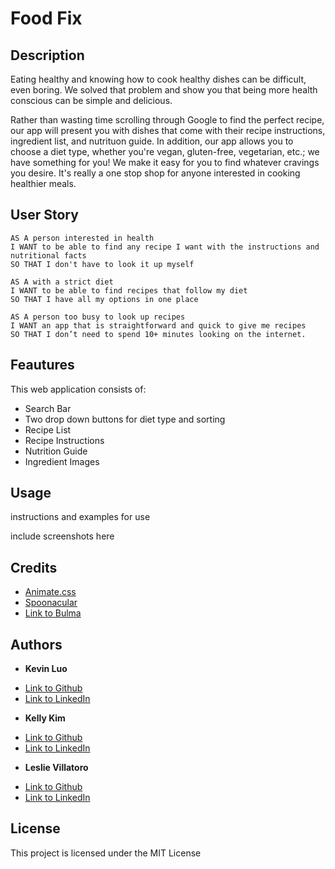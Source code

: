 # Food Fix


## Description

Eating healthy and knowing how to cook healthy dishes can be difficult, even boring. We solved that problem and show you that being more health conscious can be simple and delicious.

Rather than wasting time scrolling through Google to find the perfect recipe, our app will present you with dishes that come with their recipe instructions, ingredient list, and nutrituon guide. In addition, our app allows you to choose a diet type, whether you're vegan, gluten-free, vegetarian, etc.; we have something for you! We make it easy for you to find whatever cravings you desire. It's really a one stop shop for anyone interested in cooking healthier meals. 

## User Story
    AS A person interested in health
    I WANT to be able to find any recipe I want with the instructions and nutritional facts 
    SO THAT I don't have to look it up myself

    AS A with a strict diet
    I WANT to be able to find recipes that follow my diet
    SO THAT I have all my options in one place

    AS A person too busy to look up recipes
    I WANT an app that is straightforward and quick to give me recipes 
    SO THAT I don’t need to spend 10+ minutes looking on the internet.





## Feautures
This web application consists of: 
 - Search Bar
 - Two drop down buttons for diet type and sorting 
 - Recipe List
 - Recipe Instructions
 - Nutrition Guide
 - Ingredient Images

## Usage
instructions and examples for use

include screenshots here


## Credits

- [Animate.css](https://animate.style/)
- [Spoonacular](https://spoonacular.com/food-api)
- [Link to Bulma](https://bulma.io/)




## Authors
* **Kevin Luo**
- [Link to Github](https://github.com/kev-luo)
- [Link to LinkedIn](www.linkedin.com/in/)


* **Kelly Kim** 
- [Link to Github](https://github.com/kellykim831)
- [Link to LinkedIn](https://www.linkedin.com/in/realtorkellykim/)

* **Leslie Villatoro**
- [Link to Github](https://github.com/leslievill)
- [Link to LinkedIn](www.linkedin.com/in/leslie-villatoro-a3632a1a3)




## License
This project is licensed under the MIT License 


